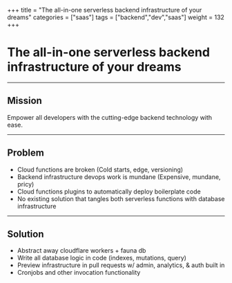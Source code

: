 +++
title = "The all-in-one serverless backend infrastructure of your dreams"
categories = ["saas"]
tags = ["backend","dev","saas"]
weight = 132
+++

# The all-in-one serverless backend infrastructure of your dreams

---

## Mission

Empower all developers with the cutting-edge backend technology with ease.

---

## Problem

- Cloud functions are broken (Cold starts, edge, versioning)
- Backend infrastructure devops work is mundane (Expensive, mundane, pricy)
- Cloud functions plugins to automatically deploy boilerplate code
- No existing solution that tangles both serverless functions with database infrastructure

---

## Solution

- Abstract away cloudflare workers + fauna db
- Write all database logic in code (indexes, mutations, query)
- Preview infrastructure in pull requests w/ admin, analytics, & auth built in
- Cronjobs and other invocation functionality
